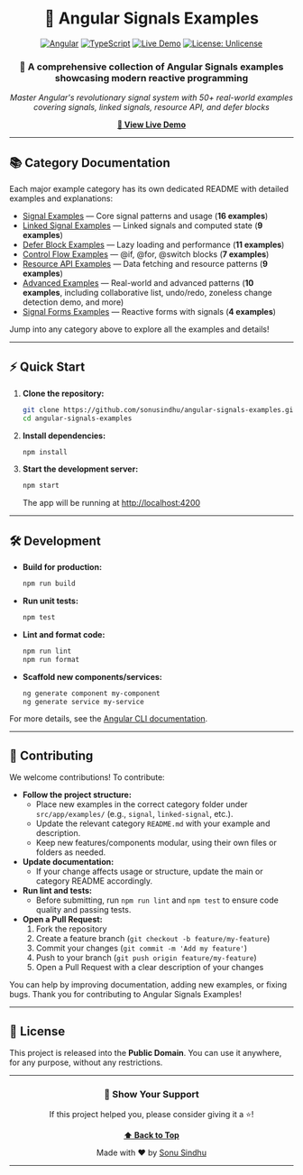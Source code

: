 <div align="center">

# 🎯 Angular Signals Examples

[![Angular](https://img.shields.io/badge/Angular-20+-DD0031?style=for-the-badge&logo=angular&logoColor=white)](https://angular.io/)
[![TypeScript](https://img.shields.io/badge/TypeScript-5.0+-3178C6?style=for-the-badge&logo=typescript&logoColor=white)](https://www.typescriptlang.org/)
[![Live Demo](https://img.shields.io/badge/Live-Demo-00D9FF?style=for-the-badge&logo=netlify&logoColor=white)](https://angular-signal-examples.netlify.app/)
[![License: Unlicense](https://img.shields.io/badge/License-Unlicense-blue?style=for-the-badge)](http://unlicense.org/)

### 🚀 A comprehensive collection of Angular Signals examples showcasing modern reactive programming

*Master Angular's revolutionary signal system with 50+ real-world examples covering signals, linked signals, resource API, and defer blocks*

**[🌟 View Live Demo](https://angular-signal-examples.netlify.app/)**

</div>

---

## 📚 Category Documentation

Each major example category has its own dedicated README with detailed examples and explanations:

- [Signal Examples](src/app/examples/signal/README.md) — Core signal patterns and usage (**16 examples**)
- [Linked Signal Examples](src/app/examples/linked-signal/README.md) — Linked signals and computed state (**9 examples**)
- [Defer Block Examples](src/app/examples/defer-block/README.md) — Lazy loading and performance (**11 examples**)
- [Control Flow Examples](src/app/examples/control-flow/README.md) — @if, @for, @switch blocks (**7 examples**)
- [Resource API Examples](src/app/examples/resource-api/README.md) — Data fetching and resource patterns (**9 examples**)
- [Advanced Examples](src/app/examples/advanced/README.md) — Real-world and advanced patterns (**10 examples**, including collaborative list, undo/redo, zoneless change detection demo, and more)
- [Signal Forms Examples](src/app/examples/signal-form/README.md) — Reactive forms with signals (**4 examples**)

Jump into any category above to explore all the examples and details!

---

## ⚡ Quick Start

1. **Clone the repository:**
   ```bash
   git clone https://github.com/sonusindhu/angular-signals-examples.git
   cd angular-signals-examples
   ```
2. **Install dependencies:**
   ```bash
   npm install
   ```
3. **Start the development server:**
   ```bash
   npm start
   ```
   The app will be running at [http://localhost:4200](http://localhost:4200)

---

## 🛠️ Development

- **Build for production:**
  ```bash
  npm run build
  ```
- **Run unit tests:**
  ```bash
  npm test
  ```
- **Lint and format code:**
  ```bash
  npm run lint
  npm run format
  ```
- **Scaffold new components/services:**
  ```bash
  ng generate component my-component
  ng generate service my-service
  ```

For more details, see the [Angular CLI documentation](https://angular.io/cli).

---

## 🤝 Contributing

We welcome contributions! To contribute:

- **Follow the project structure:**
  - Place new examples in the correct category folder under `src/app/examples/` (e.g., `signal`, `linked-signal`, etc.).
  - Update the relevant category `README.md` with your example and description.
  - Keep new features/components modular, using their own files or folders as needed.
- **Update documentation:**
  - If your change affects usage or structure, update the main or category README accordingly.
- **Run lint and tests:**
  - Before submitting, run `npm run lint` and `npm test` to ensure code quality and passing tests.
- **Open a Pull Request:**
  1. Fork the repository
  2. Create a feature branch (`git checkout -b feature/my-feature`)
  3. Commit your changes (`git commit -m 'Add my feature'`)
  4. Push to your branch (`git push origin feature/my-feature`)
  5. Open a Pull Request with a clear description of your changes

You can help by improving documentation, adding new examples, or fixing bugs. Thank you for contributing to Angular Signals Examples!

---

## 📄 License

This project is released into the **Public Domain**. You can use it anywhere, for any purpose, without any restrictions.

---

<div align="center">

### 🌟 Show Your Support

If this project helped you, please consider giving it a ⭐!

**[⬆ Back to Top](#-angular-signals-examples)**

Made with ❤️ by [Sonu Sindhu](https://github.com/sonusindhu)

</div>

---
